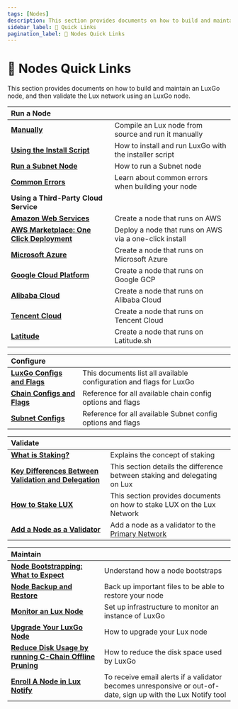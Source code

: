 ```yaml
---
tags: [Nodes]
description: This section provides documents on how to build and maintain an LuxGo node, and then validate the Lux network using an LuxGo node.
sidebar_label: 🔗 Quick Links
pagination_label: 🔗 Nodes Quick Links
---
```


# 🔗 Nodes Quick Links

This section provides documents on how to build and maintain an LuxGo
node, and then validate the Lux network using an LuxGo node.

|   Run a Node   |                                             |
| :------------------------------------------------------- | :------------------------------------------ |
| [**Manually**](/nodes/run/node-manually.md)      | Compile an Lux node from source and run it manually |
| [**Using the Install Script**](/nodes/run/with-installer/installing-luxd.md)     | How to install and run LuxGo with the installer script    |
| [**Run a Subnet Node**](/nodes/run/subnet-node.md) | How to run a Subnet node              |
| [**Common Errors**](nodes/run/FAQ.md)     | Learn about common errors when building your node       |
|   **Using a Third-Party Cloud Service**   |                                             |
| [**Amazon Web Services**](/nodes/run/third-party/aws-node.md) | Create a node that runs on AWS              |
| [**AWS Marketplace: One Click Deployment**](nodes/run/third-party/aws-marketplace-one-click.md) | Deploy a node that runs on AWS via a one-click install              |
| [**Microsoft Azure**](/nodes/run/third-party/microsoft-azure-node.md)                       | Create a node that runs on Microsoft Azure  |
| [**Google Cloud Platform**](/nodes/run/third-party/google-cloud-node.md)                      | Create a node that runs on Google GCP       |
| [**Alibaba Cloud**](/nodes/run/third-party/alibaba-cloud-node.md)     | Create a node that runs on Alibaba Cloud       |
| [**Tencent Cloud**](/nodes/run/third-party/tencent-cloud-node.md)     | Create a node that runs on Tencent Cloud       |
| [**Latitude**](/nodes/run/third-party/latitude-node.md)     | Create a node that runs on Latitude.sh      |


|    Configure                                                                         |                                                             |
| :------------------------------------------------------------------------------- | :---------------------------------------------------------- |
| [**LuxGo Configs and Flags**](/nodes/configure/luxd-config-flags.md) | This documents list all available configuration and flags for LuxGo    |
| [**Chain Configs and Flags**](/nodes/configure/chain-config-flags.md)             | Reference for all available chain config options and flags    |
| [**Subnet Configs**](/nodes/configure/subnet-configs.md)             | Reference for all available Subnet config options and flags   |


|    Validate                                                  |                                                                                        |
| :--------------------------------------------------- | :------------------------------------------------------------------------------------- |
| [**What is Staking?**](/nodes/validate/what-is-staking.md)        | Explains the concept of staking                                                         |
| [**Key Differences Between Validation and Delegation**](/nodes/validate/validate-or-delegate.md)        | This section details the difference between staking and delegating on Lux                                                      |
| [**How to Stake LUX**](/nodes/validate/how-to-stake.md)        | This section provides documents on how to stake LUX on the Lux Network
| [**Add a Node as a Validator**](nodes/validate/add-a-validator.md) | Add a node as a validator to the [Primary Network](/learn/lux/platform.md) |

|    Maintain                                                                         |                                                             |
| :------------------------------------------------------------------------------- | :---------------------------------------------------------- |
| [**Node Bootstrapping: What to Expect**](/nodes/maintain/node-bootstrap.md)     | Understand how a node bootstraps                                     |
| [**Node Backup and Restore**](/nodes/maintain/node-backup-and-restore.md)             | Back up important files to be able to restore your node     |
| [**Monitor an Lux Node**](/nodes/maintain/setting-up-node-monitoring.md)        | Set up infrastructure to monitor an instance of LuxGo |
| [**Upgrade Your LuxGo Node**](/nodes/maintain/upgrade-your-luxd-node.md) | How to upgrade your Lux node                                 |
| [**Reduce Disk Usage by running C-Chain Offline Pruning**](/nodes/maintain/run-offline-pruning.md)          | How to reduce the disk space used by LuxGo                                     |
| [**Enroll A Node in Lux Notify**](/nodes/maintain/notify.md)       | To receive email alerts if a validator becomes unresponsive or out-of-date, sign up with the Lux Notify tool                       |
